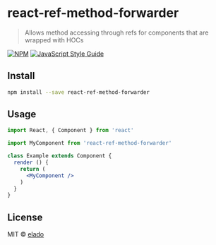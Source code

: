 # react-ref-method-forwarder

> Allows method accessing through refs for components that are wrapped with HOCs

[![NPM](https://img.shields.io/npm/v/react-ref-method-forwarder.svg)](https://www.npmjs.com/package/react-ref-method-forwarder) [![JavaScript Style Guide](https://img.shields.io/badge/code_style-standard-brightgreen.svg)](https://standardjs.com)

## Install

```bash
npm install --save react-ref-method-forwarder
```

## Usage

```jsx
import React, { Component } from 'react'

import MyComponent from 'react-ref-method-forwarder'

class Example extends Component {
  render () {
    return (
      <MyComponent />
    )
  }
}
```

## License

MIT © [elado](https://github.com/elado)
